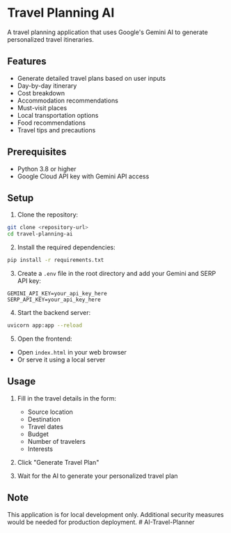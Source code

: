 # Travel Planning AI

A travel planning application that uses Google's Gemini AI to generate personalized travel itineraries.

## Features

- Generate detailed travel plans based on user inputs
- Day-by-day itinerary
- Cost breakdown
- Accommodation recommendations
- Must-visit places
- Local transportation options
- Food recommendations
- Travel tips and precautions

## Prerequisites

- Python 3.8 or higher
- Google Cloud API key with Gemini API access

## Setup

1. Clone the repository:
```bash
git clone <repository-url>
cd travel-planning-ai
```

2. Install the required dependencies:
```bash
pip install -r requirements.txt
```

3. Create a `.env` file in the root directory and add your Gemini and SERP API key:
```
GEMINI_API_KEY=your_api_key_here
SERP_API_KEY=your_api_key_here
```

4. Start the backend server:
```bash
uvicorn app:app --reload
```

5. Open the frontend:
- Open `index.html` in your web browser
- Or serve it using a local server

## Usage

1. Fill in the travel details in the form:
   - Source location
   - Destination
   - Travel dates
   - Budget
   - Number of travelers
   - Interests

2. Click "Generate Travel Plan"

3. Wait for the AI to generate your personalized travel plan

## Note

This application is for local development only. Additional security measures would be needed for production deployment.
#   A I - T r a v e l - P l a n n e r 
 
 
